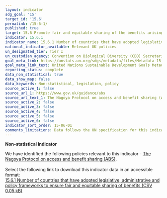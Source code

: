 ```yaml
---
layout: indicator
sdg_goal: '15'
target_id: '15.6'
permalink: /15-6-1/
published: true
target: 15.6 Promote fair and equitable sharing of the benefits arising from the utilization of genetic resources and promote appropriate access to such resources, as internationally agreed
indicator: 15.6.1
indicator_name: 15.6.1 Number of countries that have adopted legislative, administrative and policy frameworks to ensure fair and equitable sharing of benefits
national_indicator_available: Relevant UK policies
un_designated_tier: Tier I
un_custodian_agency: Convention on Biological Diversity (CBD) Secretariat
goal_meta_link: https://unstats.un.org/sdgs/metadata/files/Metadata-15-06-01.pdf
goal_meta_link_text: United Nations Sustainable Development Goals Metadata (PDF 215 KB)
reporting_status: complete
data_non_statistical: true
data_show_map: false
data_keywords: Non-statistical, legislation, policy
source_active_1: false
source_url_1: https://www.gov.uk/guidance/abs
source_url_text_1: The Nagoya Protocol on access and benefit sharing (ABS)
source_active_2: false
source_active_3: false
source_active_4: false
source_active_5: false
source_active_6: false
indicator_sort_order: 15-06-01
comments_limitations: Data follows the UN specification for this indicator. This indicator has been identified in collaboration with topic experts.
---
```

**Non-statistical indicator**

We have identified the following policies relevant to this indicator - [The Nagoya Protocol on access and benefit sharing (ABS)](https://www.gov.uk/guidance/abs).<br><br> Select the following link to download this indicator data in an accessible format:<br>[15.6.1 Number of countries that have adopted legislative, administrative and policy frameworks to ensure fair and equitable sharing of benefits (CSV 0.05 kB)](https://sustainabledevelopment-uk.github.io/sdg-data/data/15-6-1.csv)